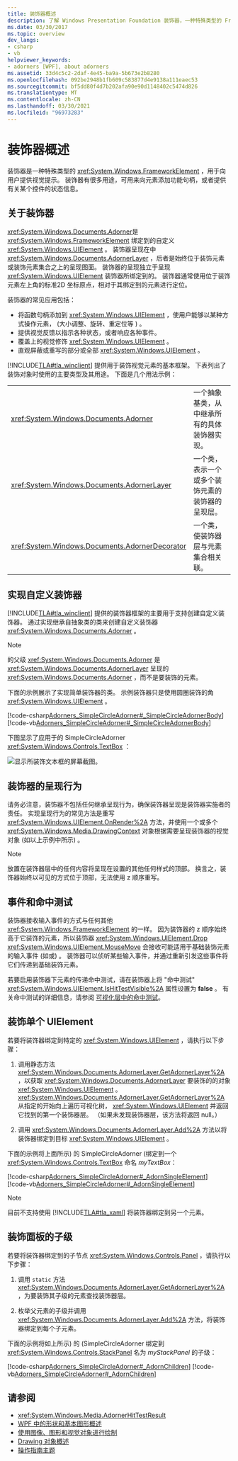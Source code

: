 ```yaml
---
title: 装饰器概述
description: 了解 Windows Presentation Foundation 装饰器，一种特殊类型的 FrameworkElement，用于向用户提供提示，例如元素的函数句柄。
ms.date: 03/30/2017
ms.topic: overview
dev_langs:
- csharp
- vb
helpviewer_keywords:
- adorners [WPF], about adorners
ms.assetid: 33d4c5c2-2daf-4e45-ba9a-5b673e2b8280
ms.openlocfilehash: 092be2948b1fb609c583877d4e9138a111eaec53
ms.sourcegitcommit: bf5dd80f4d7b202afa90e90d1148402c5474d826
ms.translationtype: MT
ms.contentlocale: zh-CN
ms.lasthandoff: 03/30/2021
ms.locfileid: "96973283"
---
```

# <a name="adorners-overview"></a>装饰器概述

装饰器是一种特殊类型的 <xref:System.Windows.FrameworkElement> ，用于向用户提供视觉提示。 装饰器有很多用途，可用来向元素添加功能句柄，或者提供有关某个控件的状态信息。

## <a name="about-adorners"></a>关于装饰器

<xref:System.Windows.Documents.Adorner>是 <xref:System.Windows.FrameworkElement> 绑定到的自定义 <xref:System.Windows.UIElement> 。 装饰器呈现在中 <xref:System.Windows.Documents.AdornerLayer> ，后者是始终位于装饰元素或装饰元素集合之上的呈现图面。 装饰器的呈现独立于呈现 <xref:System.Windows.UIElement> 装饰器所绑定到的。 装饰器通常使用位于装饰元素左上角的标准2D 坐标原点，相对于其绑定到的元素进行定位。

装饰器的常见应用包括：

- 将函数句柄添加到 <xref:System.Windows.UIElement> ，使用户能够以某种方式操作元素， (大小调整、旋转、重定位等 ) 。
- 提供视觉反馈以指示各种状态，或者响应各种事件。
- 覆盖上的视觉修饰 <xref:System.Windows.UIElement> 。
- 直观屏蔽或重写的部分或全部 <xref:System.Windows.UIElement> 。

[!INCLUDE[TLA#tla_winclient](../../../includes/tlasharptla-winclient-md.md)] 提供用于装饰视觉元素的基本框架。 下表列出了装饰对象时使用的主要类型及其用途。 下面是几个用法示例：

|||
|-|-|
|<xref:System.Windows.Documents.Adorner>|一个抽象基类，从中继承所有的具体装饰器实现。|
|<xref:System.Windows.Documents.AdornerLayer>|一个类，表示一个或多个装饰元素的装饰器的呈现层。|
|<xref:System.Windows.Documents.AdornerDecorator>|一个类，使装饰器层与元素集合相关联。|

## <a name="implementing-a-custom-adorner"></a>实现自定义装饰器

[!INCLUDE[TLA#tla_winclient](../../../includes/tlasharptla-winclient-md.md)] 提供的装饰器框架的主要用于支持创建自定义装饰器。 通过实现继承自抽象类的类来创建自定义装饰器 <xref:System.Windows.Documents.Adorner> 。

> [!NOTE]
> 的父级 <xref:System.Windows.Documents.Adorner> 是 <xref:System.Windows.Documents.AdornerLayer> 呈现的 <xref:System.Windows.Documents.Adorner> ，而不是要装饰的元素。

下面的示例展示了实现简单装饰器的类。 示例装饰器只是使用圆圈装饰的角 <xref:System.Windows.UIElement> 。

[!code-csharp[Adorners_SimpleCircleAdorner#_SimpleCircleAdornerBody](~/samples/snippets/csharp/VS_Snippets_Wpf/Adorners_SimpleCircleAdorner/CSharp/Window1.xaml.cs#_simplecircleadornerbody)]
[!code-vb[Adorners_SimpleCircleAdorner#_SimpleCircleAdornerBody](~/samples/snippets/visualbasic/VS_Snippets_Wpf/Adorners_SimpleCircleAdorner/VisualBasic/Window1.xaml.vb#_simplecircleadornerbody)]
  
下图显示了应用于的 SimpleCircleAdorner <xref:System.Windows.Controls.TextBox> ：

![显示所装饰文本框的屏幕截图。](./media/adorners-overview/simplecircleadorner-textbox.png)

## <a name="rendering-behavior-for-adorners"></a>装饰器的呈现行为

请务必注意，装饰器不包括任何继承呈现行为，确保装饰器呈现是装饰器实施者的责任。 实现呈现行为的常见方法是重写 <xref:System.Windows.UIElement.OnRender%2A> 方法，并使用一个或多个 <xref:System.Windows.Media.DrawingContext> 对象根据需要呈现装饰器的视觉对象 (如以上示例中所示) 。

> [!NOTE]
> 放置在装饰器层中的任何内容将呈现在设置的其他任何样式的顶部。 换言之，装饰器始终以可见的方式位于顶部，无法使用 z 顺序重写。

## <a name="events-and-hit-testing"></a>事件和命中测试

装饰器接收输入事件的方式与任何其他 <xref:System.Windows.FrameworkElement> 的一样。  因为装饰器的 z 顺序始终高于它装饰的元素，所以装饰器 <xref:System.Windows.UIElement.Drop> <xref:System.Windows.UIElement.MouseMove> 会接收可能适用于基础装饰元素的输入事件 (如或) 。  装饰器可以侦听某些输入事件，并通过重新引发这些事件将它们传递到基础装饰元素。

若要启用装饰器下元素的传递命中测试，请在装饰器上将 "命中测试" <xref:System.Windows.UIElement.IsHitTestVisible%2A> 属性设置为 **false** 。  有关命中测试的详细信息，请参阅 [可视化层中的命中测试](../graphics-multimedia/hit-testing-in-the-visual-layer.md)。

## <a name="adorning-a-single-uielement"></a>装饰单个 UIElement

若要将装饰器绑定到特定的 <xref:System.Windows.UIElement> ，请执行以下步骤：

1. 调用静态方法 <xref:System.Windows.Documents.AdornerLayer.GetAdornerLayer%2A> ，以获取 <xref:System.Windows.Documents.AdornerLayer> 要装饰的的对象 <xref:System.Windows.UIElement> 。 <xref:System.Windows.Documents.AdornerLayer.GetAdornerLayer%2A> 从指定的开始向上遍历可视化树， <xref:System.Windows.UIElement> 并返回它找到的第一个装饰器层。 （如果未发现装饰器层，该方法将返回 null。）

2. 调用 <xref:System.Windows.Documents.AdornerLayer.Add%2A> 方法以将装饰器绑定到目标 <xref:System.Windows.UIElement> 。

 下面的示例将上面所示) 的 SimpleCircleAdorner (绑定到一个 <xref:System.Windows.Controls.TextBox> 命名 *myTextBox*：

 [!code-csharp[Adorners_SimpleCircleAdorner#_AdornSingleElement](~/samples/snippets/csharp/VS_Snippets_Wpf/Adorners_SimpleCircleAdorner/CSharp/Window1.xaml.cs#_adornsingleelement)]
 [!code-vb[Adorners_SimpleCircleAdorner#_AdornSingleElement](~/samples/snippets/visualbasic/VS_Snippets_Wpf/Adorners_SimpleCircleAdorner/VisualBasic/Window1.xaml.vb#_adornsingleelement)]

> [!NOTE]
> 目前不支持使用 [!INCLUDE[TLA#tla_xaml](../../../includes/tlasharptla-xaml-md.md)] 将装饰器绑定到另一个元素。

## <a name="adorning-the-children-of-a-panel"></a>装饰面板的子级

若要将装饰器绑定到的子节点 <xref:System.Windows.Controls.Panel> ，请执行以下步骤：

1. 调用 `static` 方法 <xref:System.Windows.Documents.AdornerLayer.GetAdornerLayer%2A> ，为要装饰其子级的元素查找装饰器层。

2. 枚举父元素的子级并调用 <xref:System.Windows.Documents.AdornerLayer.Add%2A> 方法，将装饰器绑定到每个子元素。

下面的示例将如上所示) 的 (SimpleCircleAdorner 绑定到 <xref:System.Windows.Controls.StackPanel> 名为 *myStackPanel* 的子级：

[!code-csharp[Adorners_SimpleCircleAdorner#_AdornChildren](~/samples/snippets/csharp/VS_Snippets_Wpf/Adorners_SimpleCircleAdorner/CSharp/Window1.xaml.cs#_adornchildren)]
[!code-vb[Adorners_SimpleCircleAdorner#_AdornChildren](~/samples/snippets/visualbasic/VS_Snippets_Wpf/Adorners_SimpleCircleAdorner/VisualBasic/Window1.xaml.vb#_adornchildren)]

## <a name="see-also"></a>请参阅

- <xref:System.Windows.Media.AdornerHitTestResult>
- [WPF 中的形状和基本图形概述](../graphics-multimedia/shapes-and-basic-drawing-in-wpf-overview.md)
- [使用图像、图形和视觉对象进行绘制](../graphics-multimedia/painting-with-images-drawings-and-visuals.md)
- [Drawing 对象概述](../graphics-multimedia/drawing-objects-overview.md)
- [操作指南主题](adorners-how-to-topics.md)
